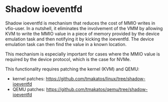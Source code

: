 # Shadow ioeventfd

Shadow ioeventfd is mechanism that reduces the cost of MMIO writes in
vfio-user. In a nutshell, it eliminates the involvement of the VMM by allowing
KVM to write the MMIO value in a piece of memory provided by the device
emulation task and then notifying it by kicking the ioeventfd. The device
emulation task can then find the value in a known location.

This mechanism is especially important for cases where the MMIO value is
required by the device protocol, which is the case for NVMe.

This functionality requires patching the kernel (KVM) and QEMU:
- kernel patches: https://github.com/tmakatos/linux/tree/shadow-ioeventfd
- QEMU patches: https://github.com/tmakatos/qemu/tree/shadow-ioeventfd

